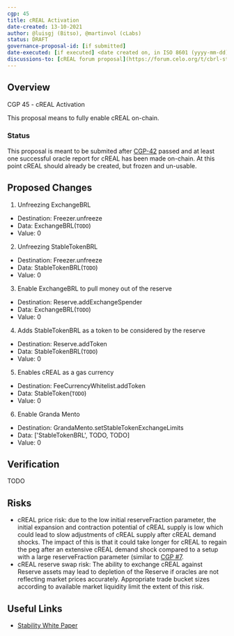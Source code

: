 ```yaml
---
cgp: 45
title: cREAL Activation
date-created: 13-10-2021
author: @luisgj (Bitso), @martinvol (cLabs)
status: DRAFT
governance-proposal-id: [if submitted]
date-executed: [if executed] <date created on, in ISO 8601 (yyyy-mm-dd) format>
discussions-to: [cREAL forum proposal](https://forum.celo.org/t/cbrl-stable-asset/1281)
---
```

## Overview

CGP 45 - cREAL Activation

This proposal means to fully enable cREAL on-chain.

### Status

This proposal is meant to be submited after [CGP-42](https://github.com/celo-org/governance/blob/main/CGPs/cgp-0042.md) passed and at least one successful oracle report for cREAL has been made on-chain. At this point cREAL should already be created, but frozen and un-usable.

## Proposed Changes

1. Unfreezing ExchangeBRL
  - Destination: Freezer.unfreeze
  - Data: ExchangeBRL(`TODO`)
  - Value: 0
2. Unfreezing StableTokenBRL
  - Destination: Freezer.unfreeze
  - Data: StableTokenBRL(`TODO`)
  - Value: 0
3. Enable ExchangeBRL to pull money out of the reserve
  - Destination: Reserve.addExchangeSpender
  - Data: ExchangeBRL(`TODO`)
  - Value: 0
4. Adds StableTokenBRL as a token to be considered by the reserve
  - Destination: Reserve.addToken
  - Data: StableTokenBRL(`TODO`)
  - Value: 0
5. Enables cREAL as a gas currency
  - Destination: FeeCurrencyWhitelist.addToken
  - Data: StableToken(`TODO`)
  - Value: 0
6. Enable Granda Mento
  - Destination: GrandaMento.setStableTokenExchangeLimits
  - Data: ['StableTokenBRL', TODO, TODO]
  - Value: 0

## Verification

TODO

## Risks

* cREAL price risk: due to the low initial reserveFraction parameter, the initial expansion and contraction potential of cREAL supply is low which could lead to slow adjustments of cREAL supply after cREAL demand shocks. The impact of this is that it could take longer for cREAL to regain the peg after an extensive cREAL demand shock compared to a setup with a large reserveFraction parameter (similar to [CGP #7](https://github.com/celo-org/governance/blob/main/CGPs/cgp-0007.md).
* cREAL reserve swap risk: The ability to exchange cREAL against Reserve assets may lead to depletion of the Reserve if oracles are not reflecting market prices accurately. Appropriate trade bucket sizes according to available market liquidity limit the extent of this risk.

## Useful Links

* [Stability White Paper](https://celo.org/papers/Celo_Stability_Analysis.pdf)
